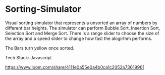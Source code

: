 # Sorting-Simulator
Visual sorting simulator that represents a unsorted an array of numbers by different bar heights.
The simulator can perform Bubble Sort, Insertion Sort, Selection Sort and Merge Sort.
There is a range slider to choose the size of the array and a speed slider to change how fast the alogirthm performs.

The Bars turn yellow once sorted.

Tech Stack: Javascript

https://www.loom.com/share/4111e0a55e0a4b0ca1c2052a73619961
